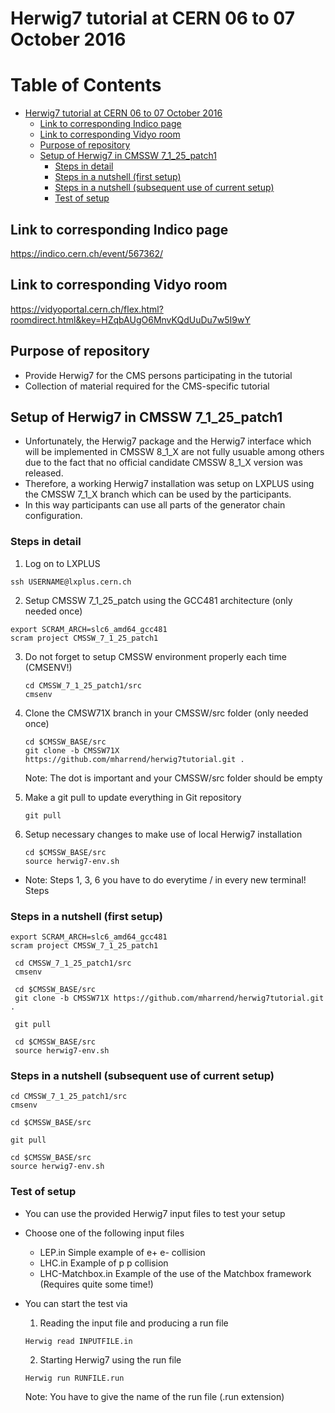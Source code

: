 # Herwig7 tutorial at CERN 06 to 07 October 2016

Table of Contents
=================

  * [Herwig7 tutorial at CERN 06 to 07 October 2016](#herwig7-tutorial-at-cern-06-to-07-october-2016)
    * [Link to corresponding Indico page](#link-to-corresponding-indico-page)
    * [Link to corresponding Vidyo room](#link-to-corresponding-vidyo-room)
    * [Purpose of repository](#purpose-of-repository)
    * [Setup of Herwig7 in CMSSW 7_1_25_patch1](#setup-of-herwig7-in-cmssw-7_1_25_patch1)
      * [Steps in detail](#steps-in-detail)
      * [Steps in a nutshell (first setup)](#steps-in-a-nutshell-first-setup)
      * [Steps in a nutshell (subsequent use of current setup)](#steps-in-a-nutshell-subsequent-use-of-current-setup)
      * [Test of setup](#test-of-setup)



## Link to corresponding Indico page
https://indico.cern.ch/event/567362/

## Link to corresponding Vidyo room
https://vidyoportal.cern.ch/flex.html?roomdirect.html&key=HZqbAUgO6MnvKQdUuDu7w5I9wY

## Purpose of repository

* Provide Herwig7 for the CMS persons participating in the tutorial
* Collection of material required for the CMS-specific tutorial

## Setup of Herwig7 in CMSSW 7_1_25_patch1

* Unfortunately, the Herwig7 package and the Herwig7 interface which will be implemented in CMSSW 8_1_X are not fully usuable among others due to the fact that no official candidate CMSSW 8_1_X version was released.
* Therefore, a working Herwig7 installation was setup on LXPLUS using the CMSSW 7_1_X branch which can be used by the participants.
* In this way participants can use all parts of the generator chain configuration.

### Steps in detail 

1. Log on to LXPLUS

  ```
ssh USERNAME@lxplus.cern.ch
```
2. Setup CMSSW 7_1_25_patch using the GCC481 architecture (only needed once)

  ```
  export SCRAM_ARCH=slc6_amd64_gcc481
  scram project CMSSW_7_1_25_patch1
  ```
3. Do not forget to setup CMSSW environment properly each time (CMSENV!)
   
   ```
   cd CMSSW_7_1_25_patch1/src
   cmsenv
   ```
4. Clone the CMSW71X branch in your CMSSW/src folder (only needed once)
   
   ```
   cd $CMSSW_BASE/src
   git clone -b CMSSW71X https://github.com/mharrend/herwig7tutorial.git .
   ```
   Note: The dot is important and your CMSSW/src folder should be empty
   
5. Make a git pull to update everything in Git repository   
   ```
   git pull
   ```
   
6. Setup necessary changes to make use of local Herwig7 installation
   
   ```
   cd $CMSSW_BASE/src
   source herwig7-env.sh
   ```
   
* Note: Steps 1, 3, 6 you have to do everytime / in every new terminal! Steps

### Steps in a nutshell (first setup)

  ```
  export SCRAM_ARCH=slc6_amd64_gcc481
  scram project CMSSW_7_1_25_patch1
  
   cd CMSSW_7_1_25_patch1/src
   cmsenv
 
   cd $CMSSW_BASE/src
   git clone -b CMSSW71X https://github.com/mharrend/herwig7tutorial.git .

   git pull

   cd $CMSSW_BASE/src
   source herwig7-env.sh
   ```

### Steps in a nutshell (subsequent use of current setup)
   ```
   cd CMSSW_7_1_25_patch1/src
   cmsenv
 
   cd $CMSSW_BASE/src
   
   git pull

   cd $CMSSW_BASE/src
   source herwig7-env.sh
   ```

### Test of setup
* You can use the provided Herwig7 input files to test your setup
* Choose one of the following input files
  * LEP.in Simple example of e+ e- collision
  * LHC.in Example of p p collision
  * LHC-Matchbox.in Example of the use of the Matchbox framework (Requires quite some time!)
* You can start the test via
  1. Reading the input file and producing a run file
  
    ```
    Herwig read INPUTFILE.in
    ```
  2. Starting Herwig7 using the run file
  
    ```
    Herwig run RUNFILE.run
    ```
    Note: You have to give the name of the run file (.run extension)
